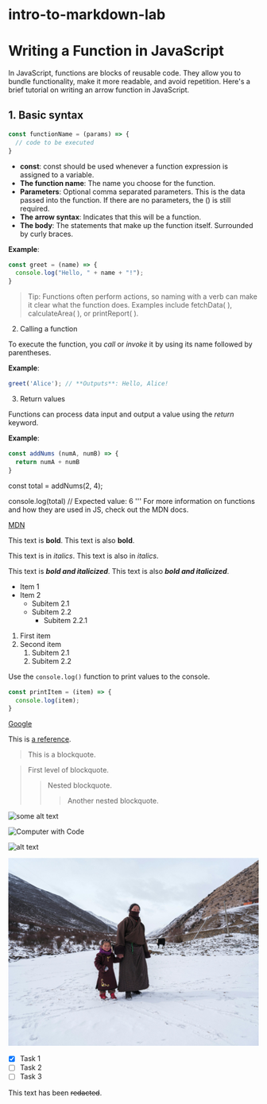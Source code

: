 # intro-to-markdown-lab
# Writing a Function in JavaScript

In JavaScript, functions are blocks of reusable code. They allow you to bundle functionality, make it more readable, and avoid repetition. Here's a brief tutorial on writing an arrow function in JavaScript.

## 1. Basic syntax
```javascript
const functionName = (params) => {
  // code to be executed
}
```
* **const**: const should be used whenever a function expression is assigned to a variable.
* __The function name__: The name you choose for the function.
* __Parameters__: Optional comma separated parameters. This is the data passed into the function. If there are no parameters, the () is still required.
* __The arrow syntax__: Indicates that this will be a function.
* __The body__: The statements that make up the function itself. Surrounded by curly braces.

**Example**:
```javascript
const greet = (name) => {
  console.log("Hello, " + name + "!");
}
```
> Tip: Functions often perform actions, so naming with a verb can make it clear what the function does. Examples include fetchData( ), calculateArea( ), or printReport( ). 

2. Calling a function

To execute the function, you _call_ or _invoke_ it by using its name followed by parentheses.

**Example**:
```javascript
greet('Alice'); // **Outputs**: Hello, Alice!
```
3. Return values

Functions can process data input and output a value using the _return_ keyword.

**Example**: 
```javascript
const addNums (numA, numB) => {
  return numA + numB
}
```
const total = addNums(2, 4);

console.log(total) // Expected value: 6
'''
For more information on functions and how they are used in JS, check out the MDN docs. 

[MDN](https://developer.mozilla.org/en-US/docs/Web/JavaScript/Guide/Functions)

This text is **bold**. This text is also __bold__.

This text is in *italics*. This text is also in _italics_.

This text is ***bold and italicized***. This text is also ___bold and italicized___.

* Item 1
* Item 2
  * Subitem 2.1
  * Subitem 2.2
    * Subitem 2.2.1

1. First item
2. Second item
   1. Subitem 2.1
   2. Subitem 2.2

Use the `console.log()` function to print values to the console.

```javascript
const printItem = (item) => {
  console.log(item);
}
```
[Google](https://www.google.com)

This is [a reference][example].

[example]: http://www.example.com/

> This is a blockquote.

> First level of blockquote.
>> Nested blockquote.
>>> Another nested blockquote.

![some alt text](www.url_to_an_image.com/image)

![Computer with Code](https://images.unsplash.com/photo-1587620962725-abab7fe55159?auto=format&fit=crop&q=80&w=1631&ixlib=rb-4.0.3&ixid=M3wxMjA3fDB8MHxwaG90by1wYWdlfHx8fGVufDB8fHx8fA%3D%3D)

![alt text](https://file%2B.vscode-resource.vscode-cdn.net/Users/vadim/Downloads/pexels-zeng-jinwen-679366437-20852606.jpg?version%3D1720711788203)

![mother and daughter in the winter](./assets/pexels-zeng-jinwen-679366437-20852606.jpg)

- [x] Task 1
- [ ] Task 2
- [ ] Task 3

This text has been ~~redacted~~. 
